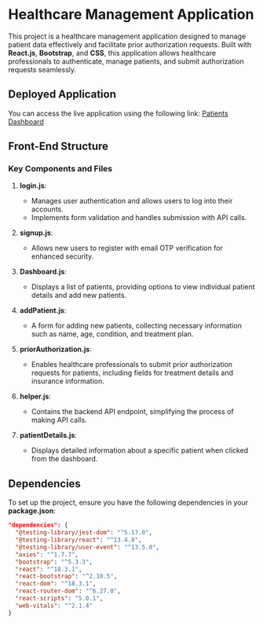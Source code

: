 # Healthcare Management Application

This project is a healthcare management application designed to manage patient data effectively and facilitate prior authorization requests. Built with **React.js**, **Bootstrap**, and **CSS**, this application allows healthcare professionals to authenticate, manage patients, and submit authorization requests seamlessly.

## Deployed Application

You can access the live application using the following link: [Patients Dashboard](https://patientsdashboardsite.netlify.app/)

## Front-End Structure

### Key Components and Files

1. **login.js**: 
   - Manages user authentication and allows users to log into their accounts.
   - Implements form validation and handles submission with API calls.

2. **signup.js**: 
   - Allows new users to register with email OTP verification for enhanced security.

3. **Dashboard.js**: 
   - Displays a list of patients, providing options to view individual patient details and add new patients.

4. **addPatient.js**: 
   - A form for adding new patients, collecting necessary information such as name, age, condition, and treatment plan.

5. **priorAuthorization.js**: 
   - Enables healthcare professionals to submit prior authorization requests for patients, including fields for treatment details and insurance information.

6. **helper.js**: 
   - Contains the backend API endpoint, simplifying the process of making API calls.

7. **patientDetails.js**: 
   - Displays detailed information about a specific patient when clicked from the dashboard.

## Dependencies

To set up the project, ensure you have the following dependencies in your **package.json**:

```json
"dependencies": {
  "@testing-library/jest-dom": "^5.17.0",
  "@testing-library/react": "^13.4.0",
  "@testing-library/user-event": "^13.5.0",
  "axios": "^1.7.7",
  "bootstrap": "^5.3.3",
  "react": "^18.3.1",
  "react-bootstrap": "^2.10.5",
  "react-dom": "^18.3.1",
  "react-router-dom": "^6.27.0",
  "react-scripts": "5.0.1",
  "web-vitals": "^2.1.4"
}
